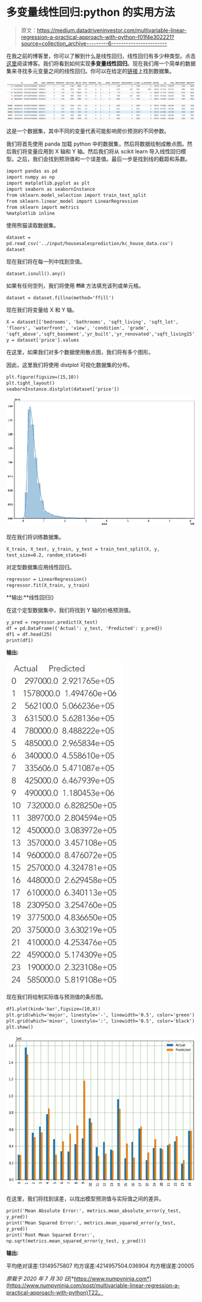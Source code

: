 # 多变量线性回归:python 的实用方法

> 原文：<https://medium.datadriveninvestor.com/multivariable-linear-regression-a-practical-approach-with-python-f01f4e302221?source=collection_archive---------6----------------------->

在我之前的博客里，你可以了解到什么是线性回归，线性回归有多少种类型。点击[这里](https://medium.com/@mistrynirav123/linear-regression-a-practical-approach-with-python-e3f676361e07)阅读博客。我们将看到如何实现**多变量线性回归**。现在我们用一个简单的数据集来寻找多元变量之间的线性回归。你可以在给定的[链接](https://www.kaggle.com/harlfoxem/housesalesprediction)上找到数据集。

![](img/abea5a1d8d9abbfeadf660665fc9c16a.png)

这是一个数据集，其中不同的变量代表可能影响房价预测的不同参数。

我们将首先使用 panda 加载 python 中的数据集，然后将数据绘制成散点图。然后我们将变量应用到 X 轴和 Y 轴。然后我们将从 scikit learn 导入线性回归模型。之后，我们会找到预测值和一个误差值。最后一步是找到线的截距和系数。

```
import pandas as pd  
import numpy as np  
import matplotlib.pyplot as plt  
import seaborn as seabornInstance 
from sklearn.model_selection import train_test_split 
from sklearn.linear_model import LinearRegression
from sklearn import metrics
%matplotlib inline
```

使用熊猫读取数据集。

```
dataset = pd.read_csv('../input/housesalesprediction/kc_house_data.csv')
dataset
```

现在我们将在每一列中找到空值。

```
dataset.isnull().any()
```

如果有任何空列，我们将使用 **ffill** 方法填充该列或单元格。

```
dataset = dataset.fillna(method='ffill')
```

现在我们将变量给 X 和 Y 轴。

```
X = dataset[['bedrooms', 'bathrooms', 'sqft_living', 'sqft_lot', 'floors', 'waterfront', 'view', 'condition', 'grade', 'sqft_above','sqft_basement','yr_built','yr_renovated','sqft_living15','sqft_lot15']].values
y = dataset['price'].values
```

在这里，如果我们对多个数据使用散点图，我们将有多个图形。

因此，这里我们将使用 distplot 可视化数据集的分布。

```
plt.figure(figsize=(15,10))
plt.tight_layout()
seabornInstance.distplot(dataset['price'])
```

![](img/d51fad49835c82f1b40d22d8dad9a730.png)

现在我们将训练数据集。

```
X_train, X_test, y_train, y_test = train_test_split(X, y, test_size=0.2, random_state=0)
```

对定型数据集应用线性回归。

```
regressor = LinearRegression()  
regressor.fit(X_train, y_train)
```

**输出:**线性回归()

在这个定型数据集中，我们将找到 Y 轴的价格预测值。

```
y_pred = regressor.predict(X_test)
df = pd.DataFrame({'Actual': y_test, 'Predicted': y_pred})
df1 = df.head(25)
print(df1)
```

**输出:**

![](img/57e284634ae1b943095cc5d26e86efd1.png)

现在我们将绘制实际值与预测值的条形图。

```
df1.plot(kind='bar',figsize=(10,8))
plt.grid(which='major', linestyle='-', linewidth='0.5', color='green')
plt.grid(which='minor', linestyle=':', linewidth='0.5', color='black')
plt.show()
```

![](img/afbbee97897ea244be6f8c017913f5b0.png)

在这里，我们将找到误差，以找出模型预测值与实际值之间的差异。

```
print('Mean Absolute Error:', metrics.mean_absolute_error(y_test, y_pred))  
print('Mean Squared Error:', metrics.mean_squared_error(y_test, y_pred))  
print('Root Mean Squared Error:', np.sqrt(metrics.mean_squared_error(y_test, y_pred)))
```

**输出:**

平均绝对误差:13149575807
均方误差:4214957504.036904
均方根误差:20005

*原载于 2020 年 7 月 30 日*[*https://www.numpyninja.com*](https://www.numpyninja.com/post/multivariable-linear-regression-a-practical-approach-with-python)T22。